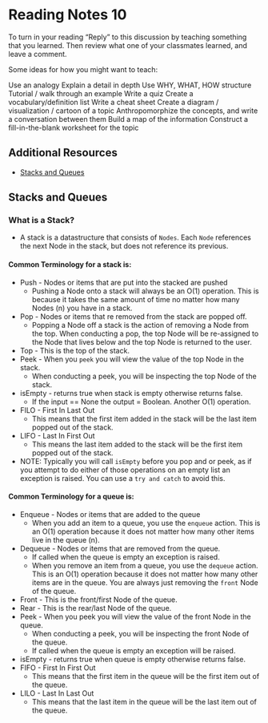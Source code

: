 # Reading Notes 10  
To turn in your reading “Reply” to this discussion by teaching something that you learned. Then review what one of your classmates learned, and leave a comment.

Some ideas for how you might want to teach:

Use an analogy
Explain a detail in depth
Use WHY, WHAT, HOW structure
Tutorial / walk through an example
Write a quiz
Create a vocabulary/definition list
Write a cheat sheet
Create a diagram / visualization / cartoon of a topic
Anthropomorphize the concepts, and write a conversation between them
Build a map of the information
Construct a fill-in-the-blank worksheet for the topic

## Additional Resources  
* [Stacks and Queues](https://codefellows.github.io/common_curriculum/data_structures_and_algorithms/Code_401/class-10/resources/stacks_and_queues.html)  

## Stacks and Queues  
### What is a Stack?  
- A stack is a datastructure that consists of `Nodes`. Each `Node` references the next Node in the stack, but does not reference its previous.  

#### Common Terminology for a stack is:  
- Push - Nodes or items that are put into the stacked are pushed  
    - Pushing a Node onto a stack will always be an O(1) operation. This is because it takes the same amount of time no matter how many Nodes (n) you have in a stack.  
- Pop - Nodes or items that re removed from the stack are popped off.  
    - Popping a Node off a stack is the action of removing a Node from the top. When conducting a pop, the top Node will be re-assigned to the Node that lives below and the top Node is returned to the user.
- Top - This is the top of the stack.  
- Peek - When you `peek` you will view the value of the top Node in the stack.  
    - When conducting a peek, you will be inspecting the top Node of the stack.
- isEmpty - returns true when stack is empty otherwise returns false.  
    - If the input == None the output = Boolean. Another O(1) operation.  
- FILO - First In Last Out  
    - This means that the first item added in the stack will be the last item popped out of the stack.  
- LIFO - Last In First Out  
    - This means the last item added to the stack will be the first item popped out of the stack.  
- NOTE: Typically you will call `isEmpty` before you pop and or peek, as if you attempt to do either of those operations on an empty list an exception is raised. You can use a `try and catch` to avoid this.  

#### Common Terminology for a queue is:  
- Enqueue - Nodes or items that are added to the queue  
    - When you add an item to a queue, you use the `enqueue` action. This is an O(1) operation because it does not matter how many other items live in the queue (n).  
- Dequeue - Nodes or items that are removed from the queue.
    - If called when the queue is empty an exception is raised.  
    - When you remove an item from a queue, you use the `dequeue` action. This is an O(1) operation because it does not matter how many other items are in the queue. You are always just removing the `front` Node of the queue.
- Front - This is the front/first Node of the queue.  
- Rear - This is the rear/last Node of the queue.  
- Peek - When you peek you will view the value of the front Node in the queue. 
    - When conducting a peek, you will be inspecting the front Node of the queue.
    - If called when the queue is empty an exception will be raised.  
- isEmpty - returns true when queue is empty otherwise returns false.  
- FIFO - First In First Out  
    - This means that the first item in the queue will be the first item out of the queue.  
- LILO - Last In Last Out  
    - This means that the last item in the queue will be the last item out of the queue.  
